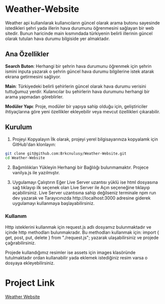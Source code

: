 # Weather-Website

Weather api kullanılarak kullanıcıların güncel olarak arama butonu sayesinde istedikleri şehri yada illerin hava durumunu öğrenmesini sağlayan bir web sitedir. Bunun haricinde main kısmındada türkiyenin belirli illerinin güncel olarak tutulan hava durumu bilgiside yer almaktadır.

## Ana Özellikler

**Search Buton**: Herhangi bir şehrin hava durumunu öğrenmek için şehrin ismini inputa yazarak o şehrin güncel hava durumu bilgilerine istek atarak ekrana getirmesini sağlıyor.

**Main**: Türkiyedeki belirli şehirlerin güncel olarak hava durumu verisini tuttuğumuz yerdir. Kulanıcılar bu şehirlerin hava durumunu herhangi bir arama yapmadan göreblirler.

**Modüler Yapı**: Proje, modüler bir yapıya sahip olduğu için, geliştiriciler ihtiyaçlarına göre yeni özellikler ekleyebilir veya mevcut özellikleri çıkarabilir.


## Kurulum

1. Projeyi Kopyalayın
İlk olarak, projeyi yerel bilgisayarınıza kopyalamk için GitHub'dan klonlayın:
```bash
git clone git@github.com:Brkcnulusy/Weather-Website.git
cd Weather-Website
```
2. Bağımlılıkları Yükleyin
Herhangi bir Bağlılığı bulunmamaktır. Projece vanilya.js ile yazılmıştır.

3. Uygulamayı Çalıştırın
Eğer Live Server uzantısı yüklü ise html dosyasına sağ tıklayıp ilk seçenek olan Live Server ile Açın seçeneğine tıklayıp açabilirsiniz.
Live Server uzantısına sahip değilseniz terminale npm run dev yazarak ve Tarayıcınızda http://localhost:3000 adresine giderek uygulamayı kullanmaya başlayabilirsiniz.

### Kullanım
Http isteklerini kullanmak için request.js adlı dosyamız bulunmaktadır ve içinde http methodları bulunmakradır. Bu methodları kullanmak için:
import { get, post, put, delete } from "./request.js"; yazarak ulaşabilirsiniz ve projede çağırabilirsiniz.

Projede kullandığımız resimler ise assets için images klasöründe tutulmaktadır ordan kullanabilir yada eklemek istediğiniz resim varsa o dosyaya ekleyebilirsiniz.


# Project Link
[Weather Website](https://weather-website-txfk88nsb-burak-can-s-projects.vercel.app/)